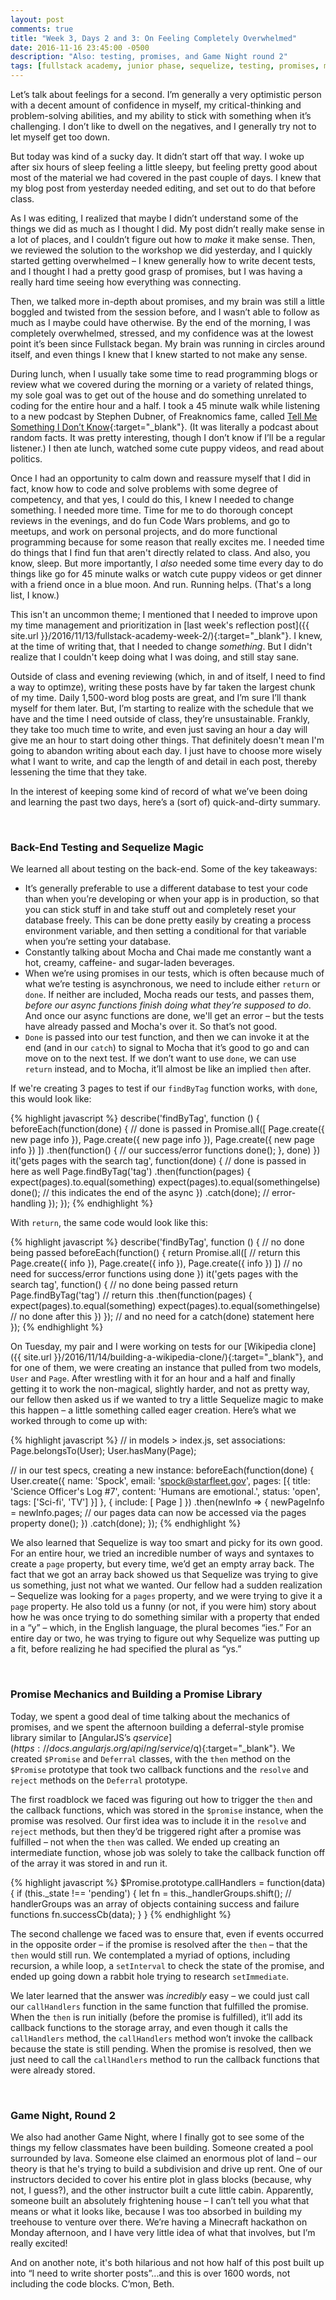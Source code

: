 ```yaml
---
layout: post
comments: true
title: "Week 3, Days 2 and 3: On Feeling Completely Overwhelmed"
date: 2016-11-16 23:45:00 -0500
description: "Also: testing, promises, and Game Night round 2"
tags: [fullstack academy, junior phase, sequelize, testing, promises, minecraft, fullstack reflections]
---
```


Let’s talk about feelings for a second. I’m generally a very optimistic person with a decent amount of confidence in myself, my critical-thinking and problem-solving abilities, and my ability to stick with something when it’s challenging. I don’t like to dwell on the negatives, and I generally try not to let myself get too down.

But today was kind of a sucky day. It didn’t start off that way. I woke up after six hours of sleep feeling a little sleepy, but feeling pretty good about most of the material we had covered in the past couple of days. I knew that my blog post from yesterday needed editing, and set out to do that before class.

As I was editing, I realized that maybe I didn’t understand some of the things we did as much as I thought I did. My post didn’t really make sense in a lot of places, and I couldn’t figure out how to *make* it make sense. Then, we reviewed the solution to the workshop we did yesterday, and I quickly started getting overwhelmed – I knew generally how to write decent tests, and I thought I had a pretty good grasp of promises, but I was having a really hard time seeing how everything was connecting.

Then, we talked more in-depth about promises, and my brain was still a little boggled and twisted from the session before, and I wasn’t able to follow as much as I maybe could have otherwise. By the end of the morning, I was completely overwhelmed, stressed, and my confidence was at the lowest point it’s been since Fullstack began. My brain was running in circles around itself, and even things I knew that I knew started to not make any sense.

During lunch, when I usually take some time to read programming blogs or review what we covered during the morning or a variety of related things, my sole goal was to get out of the house and do something unrelated to coding for the entire hour and a half. I took a 45 minute walk while listening to a new podcast by Stephen Dubner, of Freaknomics fame, called [Tell Me Something I Don’t Know](http://freakonomics.com/tmsidk/){:target="_blank"}. (It was literally a podcast about random facts. It was pretty interesting, though I don’t know if I’ll be a regular listener.) I then ate lunch, watched some cute puppy videos, and read about politics.

Once I had an opportunity to calm down and reassure myself that I did in fact, know how to code and solve problems with some degree of competency, and that yes, I could do this, I knew I needed to change something. I needed more time. Time for me to do thorough concept reviews in the evenings, and do fun Code Wars problems, and go to meetups, and work on personal projects, and do more functional programming because for some reason that really excites me. I needed time do things that I find fun that aren't directly related to class. And also, you know, sleep. But more importantly, I *also* needed some time every day to do things like go for 45 minute walks or watch cute puppy videos or get dinner with a friend once in a blue moon. And run. Running helps. (That's a long list, I know.)

This isn't an uncommon theme; I mentioned that I needed to improve upon my time management and prioritization in [last week's reflection post]({{ site.url }}/2016/11/13/fullstack-academy-week-2/){:target="_blank"}. I knew, at the time of writing that, that I needed to change *something*. But I didn't realize that I couldn't keep doing what I was doing, and still stay sane.

Outside of class and evening reviewing (which, in and of itself, I need to find a way to optimze), writing these posts have by far taken the largest chunk of my time. Daily 1,500-word blog posts are great, and I’m sure I’ll thank myself for them later. But, I’m starting to realize with the schedule that we have and the time I need outside of class, they’re unsustainable. Frankly, they take too much time to write, and even just saving an hour a day will give me an hour to start doing other things. That definitely doesn't mean I'm going to abandon writing about each day. I just have to choose more wisely what I want to write, and cap the length of and detail in each post, thereby lessening the time that they take.

In the interest of keeping some kind of record of what we’ve been doing and learning the past two days, here’s a (sort of) quick-and-dirty summary.

<br/>

### Back-End Testing and Sequelize Magic

We learned all about testing on the back-end. Some of the key takeaways:

* It’s generally preferable to use a different database to test your code than when you’re developing or when your app is in production, so that you can stick stuff in and take stuff out and completely reset your database freely. This can be done pretty easily by creating a process environment variable, and then setting a conditional for that variable when you’re setting your database.
* Constantly talking about Mocha and Chai made me constantly want a hot, creamy, caffeine- and sugar-laden beverages.
* When we’re using promises in our tests, which is often because much of what we’re testing is asynchronous, we need to include either `return` or `done`. If neither are included, Mocha reads our tests, and passes them, *before our async functions finish doing what they’re supposed to do*. And once our async functions are done, we'll get an error – but the tests have already passed and Mocha's over it. So that’s not good.
* `Done` is passed into our test function, and then we can invoke it at the end (and in our `catch`) to signal to Mocha that it’s good to go and can move on to the next test. If we don’t want to use `done`, we can use `return` instead, and to Mocha, it’ll almost be like an implied `then` after.

If we're creating 3 pages to test if our `findByTag` function works, with `done`, this would look like:

{% highlight javascript %}
describe('findByTag', function () {
  beforeEach(function(done) { // done is passed in
    Promise.all([
      Page.create({ new page info }),
      Page.create({ new page info }),
      Page.create({ new page info })
    ])
    .then(function() { // our success/error functions
      done();
    }, done)
  })
  it('gets pages with the search tag', function(done) { // done is passed in here as well
    Page.findByTag('tag')
    .then(function(pages) {
      expect(pages).to.equal(something)
      expect(pages).to.equal(somethingelse)
      done(); // this indicates the end of the async
    })
    .catch(done); // error-handling
  });
});
{% endhighlight %}

With `return`, the same code would look like this:

{% highlight javascript %}
describe('findByTag', function () { // no done being passed
  beforeEach(function() {
    return Promise.all([ // return this
      Page.create({ info }),
      Page.create({ info }),
      Page.create({ info })
    ]) // no need for success/error functions using done
  })
  it('gets pages with the search tag', function() { // no done being passed
    return Page.findByTag('tag') // return this
    .then(function(pages) {
      expect(pages).to.equal(something)
      expect(pages).to.equal(somethingelse) // no done after this
    })
  }); // and no need for a catch(done) statement here
});
{% endhighlight %}

On Tuesday, my pair and I were working on tests for our [Wikipedia clone]({{ site.url }}/2016/11/14/building-a-wikipedia-clone/){:target="_blank"}, and for one of them, we were creating an instance that pulled from two models, `User` and `Page`. After wrestling with it for an hour and a half and finally getting it to work the non-magical, slightly harder, and not as pretty way, our fellow then asked us if we wanted to try a little Sequelize magic to make this happen – a little something called eager creation. Here’s what we worked through to come up with:

{% highlight javascript %}
// in models > index.js, set associations:
Page.belongsTo(User);
User.hasMany(Page);

// in our test specs, creating a new instance:
beforeEach(function(done) {
User.create({
  name: 'Spock',
  email: 'spock@starfleet.gov',
  pages: [{
    title: 'Science Officer\'s Log #7',
    content: 'Humans are emotional.',
    status: 'open',
    tags: ['Sci-fi', 'TV']
    }]
    },
    {
      include: [ Page ]
    })
    .then(newInfo => {
      newPageInfo = newInfo.pages; // our pages data can now be accessed via the pages property
      done();
    })
    .catch(done);
  });
{% endhighlight %}

We also learned that Sequelize is way too smart and picky for its own good. For an entire hour, we tried an incredible number of ways and syntaxes to create a `page` property, but every time, we’d get an empty array back. The fact that we got an array back showed us that Sequelize was trying to give us something, just not what we wanted. Our fellow had a sudden realization – Sequelize was looking for a `pages` property, and we were trying to give it a `page` property. He also told us a funny (or not, if you were him) story about how he was once trying to do something similar with a property that ended in a “y” – which, in the English language, the plural becomes “ies.” For an entire day or two, he was trying to figure out why Sequelize was putting up a fit, before realizing he had specified the plural as “ys.”

<br/>

### Promise Mechanics and Building a Promise Library

Today, we spent a good deal of time talking about the mechanics of promises, and we spent the afternoon building a deferral-style promise library similar to [AngularJS’s $q service](https://docs.angularjs.org/api/ng/service/$q){:target="_blank"}. We created `$Promise` and `Deferral` classes, with the `then` method on the `$Promise` prototype that took two callback functions and the `resolve` and `reject` methods on the `Deferral` prototype.

The first roadblock we faced was figuring out how to trigger the `then` and the callback functions, which was stored in the `$promise` instance, when the promise was resolved. Our first idea was to include it in the `resolve` and `reject` methods, but then they’d be triggered right after a promise was fulfilled – not when the `then` was called. We ended up creating an intermediate function, whose job was solely to take the callback function off of the array it was stored in and run it.

{% highlight javascript %}
$Promise.prototype.callHandlers = function(data) {
  if (this._state !== 'pending') {
    let fn = this._handlerGroups.shift();
    // handlerGroups was an array of objects containing success and failure functions
    fn.successCb(data);
  }
}
{% endhighlight %}

The second challenge we faced was to ensure that, even if events occurred in the opposite order – if the promise is resolved after the `then` – that the `then` would still run. We contemplated a myriad of options, including recursion, a while loop, a `setInterval` to check the state of the promise, and ended up going down a rabbit hole trying to research `setImmediate`.

We later learned that the answer was *incredibly* easy – we could just call our `callHandlers` function in the same function that fulfilled the promise. When the `then` is run initially (before the promise is fulfilled), it’ll add its callback functions to the storage array, and even though it calls the `callHandlers` method, the `callHandlers` method won’t invoke the callback because the state is still pending. When the promise is resolved, then we just need to call the `callHandlers` method to run the callback functions that were already stored.

<br/>

### Game Night, Round 2

We also had another Game Night, where I finally got to see some of the things my fellow classmates have been building. Someone created a pool surrounded by lava. Someone else claimed an enormous plot of land – our theory is that he's trying to build a subdivision and drive up rent. One of our instructors decided to cover his entire plot in glass blocks (because, why not, I guess?), and the other instructor built a cute little cabin. Apparently, someone built an absolutely frightening house – I can’t tell you what that means or what it looks like, because I was too absorbed in building my treehouse to venture over there. We’re having a Minecraft hackathon on Monday afternoon, and I have very little idea of what that involves, but I’m really excited!

And on another note, it's both hilarious and not how half of this post built up into “I need to write shorter posts”...and this is over 1600 words, not including the code blocks. C’mon, Beth.
